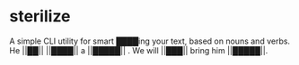 # sterilize

A simple CLI utility for smart ████ing your text, based on nouns and verbs.
He ||██|| ||████|| a ||█████|| . We will ||███|| bring him ||█████||.
